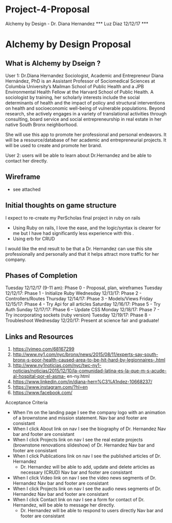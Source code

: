 # Project-4-Proposal
Alchemy by Design - Dr. Diana Hernandez
*** Luz Diaz 12/12/17 ***

# Alchemy by Design Proposal

## What is Alchemy by Dseign ?


User 1: Dr.Diana Hernandez Sociologist, Academic and Entrepreneur
Diana Hernández, PhD is an Assistant Professor of Sociomedical Sciences at Columbia University’s Mailman School of Public Health and a JPB Environmental Health Fellow at the Harvard School of Public Health. A sociologist by training, her scholarly interests include the social determinants of health and the impact of policy and structural interventions on health and socioeconomic well-being of vulnerable populations. Beyond research, she actively engages in a variety of translational activities through consulting, board service and social entrepreneurship in real estate in her native South Bronx neighborhood.  

She will use this app to promote her professional and personal endeavors.  It will be a resource/database of her academic and entrepreneurial projects. It will be used to create and promote her brand.

User 2: users will be able to learn about Dr.Hernandez and be able to contact her directly.


## Wireframe

- see attached

## Initial thoughts on game structure

I expect to re-create my PerScholas final project in ruby on rails 

- Using Ruby on rails, I love the ease, and the logic/syntax is clearer for me but I have had significantly less experience with this .
- Using erb for CRUD

I would like the end result to be that a Dr. Hernandez can use this site professionally and personally and that it helps attract more traffic for her company.


## Phases of Completion
Tuesday 12/12/17 (9-11 am): Phase 0 - Proposal, plan, wireframes 
Tuesday 12/12/17: Phase 1 - Initialize Ruby 
Wednesday 12/13/17: Phase 2 - Controllers/Routes
Thursday 12/14/17: Phase 3 - Models/Views
Friday 12/15/17: Phase 4 - Try Api for all articles 
Saturday 12/16/17: Phase 5 - Try Auth 
Sunday 12/17/17: Phase 6 – Update CSS
Monday 12/18/17: Phase 7 - Try incorporating sockets (ruby version)
Tuesday 12/19/17: Phase 8 - Troubleshoot
Wednesday 12/20/17: Present at science fair and graduate!


## Links and Resources

1)	https://vimeo.com/68167299
2)	http://www.ny1.com/nyc/bronx/news/2015/08/11/experts-say-south-bronx-s-poor-health-caused-area-to-be-hit-hard-by-legionnaires-.html
3)	http://www.ny1noticias.com/nyc/twc-ny1-noticias/noticias/2015/12/10/la-comunidad-latina-es-la-que-m-s-acude-al-hospital-por-el-asma-
    en-ny.html
4)	https://www.linkedin.com/in/diana-hern%C3%A1ndez-10668237/
5)	https://www.instagram.com/?hl=en
6)	https://www.facebook.com/

Acceptance Criteria
- When I’m on the landing page
     I see the company logo with an animation of a brownstone and mission statement.
     Nav bar and footer are consistant
- When I click About link on nav
     I see the biography of Dr. Hernandez
     Nav bar and footer are consistant
- When I click Projects link on nav
     I see the real estate projects (brownstone renovations slideshow) of Dr. Hernandez
     Nav bar and footer are consistant
 - When I click Publications link on nav
     I see the published articles of Dr. Hernandez
     - Dr. Hernandez will be able to add, update and delete articles as necessary (CRUD)
     Nav bar and footer are consistant   
- When I click Video link on nav
     I see the video news segments of Dr. Hernandez
     Nav bar and footer are consistant
- When I click Projects link on nav
     I see the audio news segments of Dr. Hernandez
     Nav bar and footer are consistant
- When I click Contact link on nav
     I see a form for contact of Dr. Hernandez, will be able to message her directly.
     - Dr. Hernandez will be able to respond to users directly
     Nav bar and footer are consistant
